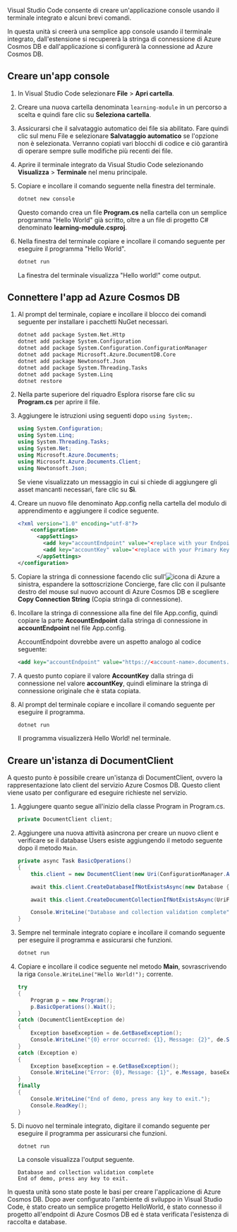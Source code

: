 Visual Studio Code consente di creare un'applicazione console usando il terminale integrato e alcuni brevi comandi.

In questa unità si creerà una semplice app console usando il terminale integrato, dall'estensione si recupererà la stringa di connessione di Azure Cosmos DB e dall'applicazione si configurerà la connessione ad Azure Cosmos DB.

## <a name="create-a-console-app"></a>Creare un'app console

1. In Visual Studio Code selezionare **File** > **Apri cartella**.

1. Creare una nuova cartella denominata `learning-module` in un percorso a scelta e quindi fare clic su **Seleziona cartella**.

1. Assicurarsi che il salvataggio automatico dei file sia abilitato. Fare quindi clic sul menu File e selezionare **Salvataggio automatico** se l'opzione non è selezionata. Verranno copiati vari blocchi di codice e ciò garantirà di operare sempre sulle modifiche più recenti dei file.

1. Aprire il terminale integrato da Visual Studio Code selezionando **Visualizza** > **Terminale** nel menu principale.

1. Copiare e incollare il comando seguente nella finestra del terminale.

    ```bash
    dotnet new console
    ```

    Questo comando crea un file **Program.cs** nella cartella con un semplice programma "Hello World" già scritto, oltre a un file di progetto C# denominato **learning-module.csproj**.

1. Nella finestra del terminale copiare e incollare il comando seguente per eseguire il programma "Hello World".

    ```bash
    dotnet run
    ```

    La finestra del terminale visualizza "Hello world!" come output.

## <a name="connect-the-app-to-azure-cosmos-db"></a>Connettere l'app ad Azure Cosmos DB

1. Al prompt del terminale, copiare e incollare il blocco dei comandi seguente per installare i pacchetti NuGet necessari.

    ```bash
    dotnet add package System.Net.Http
    dotnet add package System.Configuration
    dotnet add package System.Configuration.ConfigurationManager
    dotnet add package Microsoft.Azure.DocumentDB.Core
    dotnet add package Newtonsoft.Json
    dotnet add package System.Threading.Tasks
    dotnet add package System.Linq
    dotnet restore
    ```

1. Nella parte superiore del riquadro Esplora risorse fare clic su **Program.cs** per aprire il file.

1. Aggiungere le istruzioni using seguenti dopo `using System;`.

    ```csharp
    using System.Configuration;
    using System.Linq;
    using System.Threading.Tasks;
    using System.Net;
    using Microsoft.Azure.Documents;
    using Microsoft.Azure.Documents.Client;
    using Newtonsoft.Json;
    ```

    Se viene visualizzato un messaggio in cui si chiede di aggiungere gli asset mancanti necessari, fare clic su **Sì**.

1. Creare un nuovo file denominato App.config nella cartella del modulo di apprendimento e aggiungere il codice seguente.

    ```xml
    <?xml version="1.0" encoding="utf-8"?>
        <configuration>
          <appSettings>
            <add key="accountEndpoint" value="<replace with your Endpoint URL>" />
            <add key="accountKey" value="<replace with your Primary Key>" />
          </appSettings>
    </configuration>
    ```

1. Copiare la stringa di connessione facendo clic sull'![icona di Azure](../media/2-setup/visual-studio-code-explorer-icon.png) a sinistra, espandere la sottoscrizione Concierge, fare clic con il pulsante destro del mouse sul nuovo account di Azure Cosmos DB e scegliere **Copy Connection String** (Copia stringa di connessione).

1. Incollare la stringa di connessione alla fine del file App.config, quindi copiare la parte **AccountEndpoint** dalla stringa di connessione in **accountEndpoint** nel file App.config.

    AccountEndpoint dovrebbe avere un aspetto analogo al codice seguente:

    ```xml
    <add key="accountEndpoint" value="https://<account-name>.documents.azure.com:443/" />
    ```

1. A questo punto copiare il valore **AccountKey** dalla stringa di connessione nel valore **accountKey**, quindi eliminare la stringa di connessione originale che è stata copiata.

1. Al prompt del terminale copiare e incollare il comando seguente per eseguire il programma.

    ```csharp
    dotnet run
    ```

    Il programma visualizzerà Hello World! nel terminale.

## <a name="create-the-documentclient"></a>Creare un'istanza di DocumentClient

A questo punto è possibile creare un'istanza di DocumentClient, ovvero la rappresentazione lato client del servizio Azure Cosmos DB. Questo client viene usato per configurare ed eseguire richieste nel servizio.

1. Aggiungere quanto segue all'inizio della classe Program in Program.cs.

    ```csharp
    private DocumentClient client;
    ```

1. Aggiungere una nuova attività asincrona per creare un nuovo client e verificare se il database Users esiste aggiungendo il metodo seguente dopo il metodo `Main`.

    ```csharp
    private async Task BasicOperations()
    {
        this.client = new DocumentClient(new Uri(ConfigurationManager.AppSettings["accountEndpoint"]), ConfigurationManager.AppSettings["accountKey"]);

        await this.client.CreateDatabaseIfNotExistsAsync(new Database { Id = "Users" });

        await this.client.CreateDocumentCollectionIfNotExistsAsync(UriFactory.CreateDatabaseUri("Users"), new DocumentCollection { Id = "WebCustomers" });

        Console.WriteLine("Database and collection validation complete");
    }
    ```

1. Sempre nel terminale integrato copiare e incollare il comando seguente per eseguire il programma e assicurarsi che funzioni.

    ```csharp
    dotnet run
    ```

1. Copiare e incollare il codice seguente nel metodo **Main**, sovrascrivendo la riga `Console.WriteLine("Hello World!");` corrente.

    ```csharp
    try
    {
        Program p = new Program();
        p.BasicOperations().Wait();
    }
    catch (DocumentClientException de)
    {
        Exception baseException = de.GetBaseException();
        Console.WriteLine("{0} error occurred: {1}, Message: {2}", de.StatusCode, de.Message, baseException.Message);
    }
    catch (Exception e)
    {
        Exception baseException = e.GetBaseException();
        Console.WriteLine("Error: {0}, Message: {1}", e.Message, baseException.Message);
    }
    finally
    {
        Console.WriteLine("End of demo, press any key to exit.");
        Console.ReadKey();
    }
    ```

1. Di nuovo nel terminale integrato, digitare il comando seguente per eseguire il programma per assicurarsi che funzioni.

    ```csharp
    dotnet run
    ```

    La console visualizza l'output seguente.

    ```output
    Database and collection validation complete
    End of demo, press any key to exit.
    ```

In questa unità sono state poste le basi per creare l'applicazione di Azure Cosmos DB. Dopo aver configurato l'ambiente di sviluppo in Visual Studio Code, è stato creato un semplice progetto HelloWorld, è stato connesso il progetto all'endpoint di Azure Cosmos DB ed è stata verificata l'esistenza di raccolta e database.
